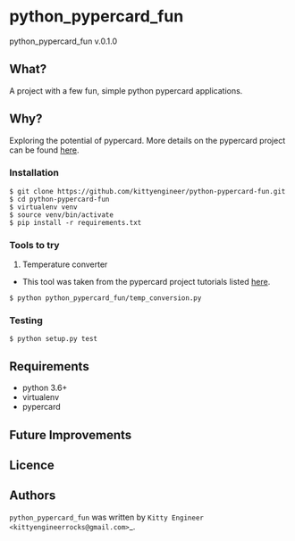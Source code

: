 # python_pypercard_fun
python_pypercard_fun v.0.1.0

## What?
A project with a few fun, simple python pypercard applications.

## Why?
Exploring the potential of pypercard. More details on the pypercard project can
be found [here](https://pypercard.readthedocs.io/en/latest/).

### Installation

```
$ git clone https://github.com/kittyengineer/python-pypercard-fun.git
$ cd python-pypercard-fun
$ virtualenv venv
$ source venv/bin/activate
$ pip install -r requirements.txt
```

### Tools to try

1. Temperature converter
- This tool was taken from the pypercard project tutorials listed [here](https://pypercard.readthedocs.io/en/latest/tutorial5.html).
```
$ python python_pypercard_fun/temp_conversion.py
```



### Testing
```
$ python setup.py test
```

## Requirements
- python 3.6+
- virtualenv
- pypercard

## Future Improvements

## Licence

## Authors
`python_pypercard_fun` was written by `Kitty Engineer <kittyengineerrocks@gmail.com>`_.

